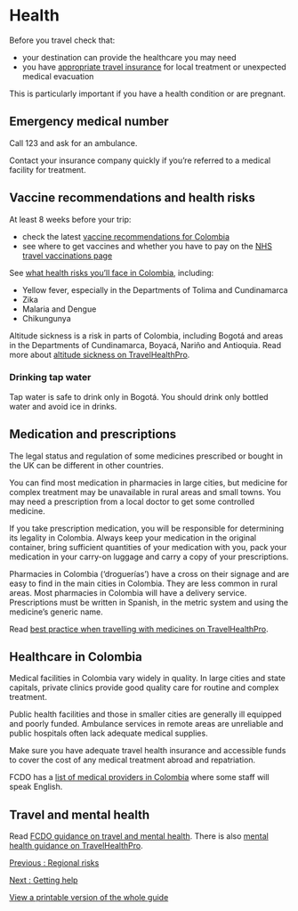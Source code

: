 # Health

Before you travel check that:

* your destination can provide the healthcare you may need
* you have [appropriate travel insurance](https://www.gov.uk/guidance/foreign-travel-insurance) for local treatment or unexpected medical evacuation

This is particularly important if you have a health condition or are pregnant.

## Emergency medical number

Call 123 and ask for an ambulance.

Contact your insurance company quickly if you’re referred to a medical facility for treatment.

## Vaccine recommendations and health risks

At least 8 weeks before your trip:

* check the latest [vaccine recommendations for Colombia](https://travelhealthpro.org.uk/country/53/colombia#Vaccine_Recommendations)
* see where to get vaccines and whether you have to pay on the [NHS travel vaccinations page](https://www.nhs.uk/conditions/travel-vaccinations/)

See [what health risks you’ll face in Colombia](https://travelhealthpro.org.uk/country/53/colombia), including:

* Yellow fever, especially in the Departments of Tolima and Cundinamarca
* Zika
* Malaria and Dengue
* Chikungunya

Altitude sickness is a risk in parts of Colombia, including Bogotá and areas in the Departments of Cundinamarca, Boyacá, Nariño and Antioquia. Read more about [altitude sickness on TravelHealthPro](https://travelhealthpro.org.uk/factsheet/26/altitude-illness).

### Drinking tap water

Tap water is safe to drink only in Bogotá. You should drink only bottled water and avoid ice in drinks.

## Medication and prescriptions

The legal status and regulation of some medicines prescribed or bought in the UK can be different in other countries.

You can find most medication in pharmacies in large cities, but medicine for complex treatment may be unavailable in rural areas and small towns. You may need a prescription from a local doctor to get some controlled medicine.

If you take prescription medication, you will be responsible for determining its legality in Colombia. Always keep your medication in the original container, bring sufficient quantities of your medication with you, pack your medication in your carry-on luggage and carry a copy of your prescriptions.

Pharmacies in Colombia (‘droguerías’) have a cross on their signage and are easy to find in the main cities in Colombia. They are less common in rural areas. Most pharmacies in Colombia will have a delivery service. Prescriptions must be written in Spanish, in the metric system and using the medicine’s generic name.

Read [best practice when travelling with medicines on TravelHealthPro](https://travelhealthpro.org.uk/factsheet/43/medicines-abroad).

## Healthcare in Colombia

Medical facilities in Colombia vary widely in quality. In large cities and state capitals, private clinics provide good quality care for routine and complex treatment.

Public health facilities and those in smaller cities are generally ill equipped and poorly funded. Ambulance services in remote areas are unreliable and public hospitals often lack adequate medical supplies.

Make sure you have adequate travel health insurance and accessible funds to cover the cost of any medical treatment abroad and repatriation.

FCDO has a [list of medical providers in Colombia](https://www.gov.uk/government/publications/colombia-list-of-medical-facilities) where some staff will speak English.

## Travel and mental health

Read [FCDO guidance on travel and mental health](https://www.gov.uk/guidance/foreign-travel-advice-for-people-with-mental-health-issues). There is also [mental health guidance on TravelHealthPro](https://travelhealthpro.org.uk/factsheet/85/travelling-with-mental-health-conditions).

[Previous
:
Regional risks](/foreign-travel-advice/colombia/regional-risks)

[Next
:
Getting help](/foreign-travel-advice/colombia/getting-help)

[View a printable version of the whole guide](/foreign-travel-advice/colombia/print)
